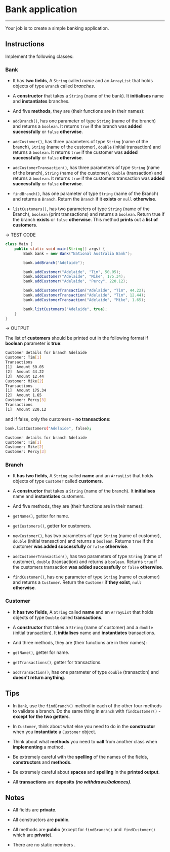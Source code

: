 # Bank application

---

Your job is to create a simple banking application.

## Instructions
Implement the following classes:

### Bank

- It has **two fields**, A `String` called _name_ and an `ArrayList` that holds objects of type `Branch` called _branches_.

- A **constructor** that takes a `String` (name of the bank). It **initialises** name and **instantiates** branches.

- And five **methods**, they are (their functions are in their names):

- `addBranch()`, has one parameter of type `String` (name of the branch) and returns a `boolean`. It returns `true` if the branch was **added successfully** or `false` **otherwise**.

- `addCustomer()`, has three parameters of type `String` (name of the branch), `String` (name of the customer), `double` (initial transaction) and returns a `boolean`. It returns `true` if the customer was **added successfully** or `false` **otherwise**.

-  `addCustomerTransaction()`, has three parameters of type `String` (name of the branch), `String` (name of the customer), `double` (transaction) and returns a `boolean`. It returns `true` if the customers transaction was **added successfully** or `false` **otherwise**.

- `findBranch()`, has one parameter of type `String` (name of the Branch) and returns a `Branch`. Return the `Branch` if it **exists** or `null` **otherwise**.

- `listCustomers()`, has two parameters of type `String` (name of the Branch), `boolean` (print transactions) and returns a `boolean`. Return true if the branch **exists** or `false` **otherwise**. This method **prints** out a **list of customers**.

→ TEST CODE

```java
class Main {
    public static void main(String[] args) {
        Bank bank = new Bank("National Australia Bank");

        bank.addBranch("Adelaide");

        bank.addCustomer("Adelaide", "Tim", 50.05);
        bank.addCustomer("Adelaide", "Mike", 175.34);
        bank.addCustomer("Adelaide", "Percy", 220.12);

        bank.addCustomerTransaction("Adelaide", "Tim", 44.22);
        bank.addCustomerTransaction("Adelaide", "Tim", 12.44);
        bank.addCustomerTransaction("Adelaide", "Mike", 1.65);

        bank.listCustomers("Adelaide", true);
    }
}
```

→ OUTPUT

The list of **customers** should be printed out in the following format if **boolean** parameter is **true**:

```bash
Customer details for branch Adelaide
Customer: Tim[1]
Transactions
[1]  Amount 50.05
[2]  Amount 44.22
[3]  Amount 12.44
Customer: Mike[2]
Transactions
[1]  Amount 175.34
[2]  Amount 1.65
Customer: Percy[3]
Transactions
[1]  Amount 220.12
```

and if false, only the customers - **no transactions**:

```bash
bank.listCustomers("Adelaide", false);

Customer details for branch Adelaide
Customer: Tim[1]
Customer: Mike[2]
Customer: Percy[3]
```

### Branch

- It **has two fields**, A `String` called **name** and an `ArrayList` that holds objects of type `Customer` called **customers**.

- A **constructor** that takes a `String` (name of the branch). It **initialises** name and **instantiates** customers.

- And five methods, they are (their functions are in their names):

- `getName()`, getter for name.

- `getCustomers()`, getter for customers.

- `newCustomer()`, has two parameters of type `String` (name of customer), `double` (initial transaction) and returns a `boolean`. Returns `true` if the customer **was added successfully** or `false` **otherwise**.

- `addCustomerTransaction()`, has two parameters of type `String` (name of customer), `double` (transaction) and returns a `boolean`. Returns `true` if the customers transaction **was added successfully** or `false` **otherwise**.

- `findCustomer()`, has one parameter of type `String` (name of customer) and returns a `Customer`. Return the `Customer` if **they exist**, `null` **otherwise**.

### Customer

- It **has two fields**, A `String` called **name** and an `ArrayList` that holds objects of type `Double` called **transactions**.

- A **constructor** that takes a `String` (name of customer) and a `double` (initial transaction). It **initialises** name and **instantiates** transactions.

- And three methods, they are (their functions are in their names):

- `getName()`, getter for name.

- `getTransactions()`, getter for transactions.

-  `addTransaction()`, has one parameter of type `double` (transaction) and **doesn't return anything**.

## Tips

- In `Bank`, use the `findBranch()` method in each of the other four methods to validate a branch. Do the same thing in `Branch` with `findCustomer()` - **except for the two getters**.

-  In `Customer`, think about what else you need to do in the **constructor** when you **instantiate** a `Customer` object.

- Think about what **methods** you need to **call** from another class when **implementing** a method.

- Be extremely careful with the **spelling** of the names of the fields, **constructors** and **methods**.

- Be extremely careful about **spaces** and **spelling** in the **printed output**.

- All **transactions** are **deposits** _**(no withdraws/balances)**_.

## Notes

- All fields are **private**.

- All constructors are **public**.

- All methods are **public** (except for `findBranch()` and` findCustomer()` which are **private**).

- There are no static members .